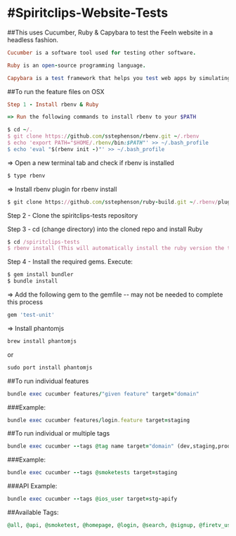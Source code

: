 #Spiritclips-Website-Tests
==========================

##This uses Cucumber, Ruby & Capybara to test the Feeln website in a headless fashion.

```ruby
Cucumber is a software tool used for testing other software.
```

```ruby
Ruby is an open-source programming language.
```

```ruby
Capybara is a test framework that helps you test web apps by simulating how a real user would interact with the app.
```

##To run the feature files on OSX

```ruby
Step 1 - Install rbenv & Ruby

=> Run the following commands to install rbenv to your $PATH

$ cd ~/.
$ git clone https://github.com/sstephenson/rbenv.git ~/.rbenv
$ echo 'export PATH="$HOME/.rbenv/bin:$PATH"' >> ~/.bash_profile
$ echo 'eval "$(rbenv init -)"' >> ~/.bash_profile
```
=> Open a new terminal tab and check if rbenv is installed
```ruby
$ type rbenv
```
=> Install rbenv plugin for rbenv install
```ruby
$ git clone https://github.com/sstephenson/ruby-build.git ~/.rbenv/plugins/ruby-build
```
Step 2 - Clone the spiritclips-tests repository

Step 3 - cd (change directory) into the cloned repo and install Ruby
```ruby
$ cd /spiritclips-tests
$ rbenv install (This will automatically install the ruby version the tests are using)
```
Step 4 - Install the required gems. Execute:
```ruby
$ gem install bundler 
$ bundle install
```
=> Add the following gem to the gemfile -- may not be needed to complete this process
```ruby
gem 'test-unit'
```
=> Install phantomjs 
```ruby
brew install phantomjs
```
or
```ruby
sudo port install phantomjs
```

##To run individual features

```ruby
bundle exec cucumber features/"given feature" target="domain"
```

###Example:
```ruby
bundle exec cucumber features/login.feature target=staging
```

##To run individual or multiple tags

```ruby
bundle exec cucumber --tags @tag name target="domain" (dev,staging,prod, qa)
```

###Example:
```ruby
bundle exec cucumber --tags @smoketests target=staging
```

###API Example:
```ruby
bundle exec cucumber --tags @ios_user target=stg-apify
```

##Available Tags:
```ruby
@all, @api, @smoketest, @homepage, @login, @search, @signup, @firetv_user, @ios_user, @roku_user
```
